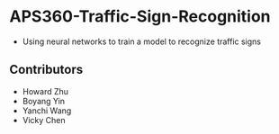 # APS360-Traffic-Sign-Recognition

- Using neural networks to train a model to recognize traffic signs

## Contributors 
- Howard Zhu
- Boyang Yin
- Yanchi Wang
- Vicky Chen